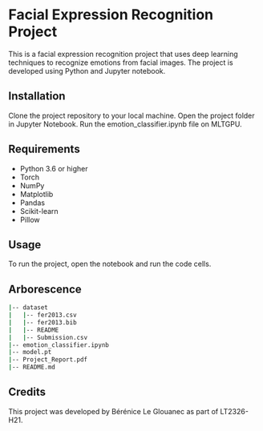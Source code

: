 # Facial Expression Recognition Project

This is a facial expression recognition project that uses deep learning techniques to recognize emotions from facial images. The project is developed using Python and Jupyter notebook.

## Installation

Clone the project repository to your local machine.
Open the project folder in Jupyter Notebook.
Run the emotion_classifier.ipynb file on MLTGPU.

## Requirements

- Python 3.6 or higher
- Torch
- NumPy
- Matplotlib
- Pandas
- Scikit-learn
- Pillow

## Usage

To run the project, open the notebook and run the code cells.

## Arborescence

```bash
|-- dataset
|   |-- fer2013.csv
|   |-- fer2013.bib
|   |-- README
|   |-- Submission.csv
|-- emotion_classifier.ipynb
|-- model.pt
|-- Project_Report.pdf
|-- README.md
```


## Credits

This project was developed by Bérénice Le Glouanec as part of LT2326-H21. 
